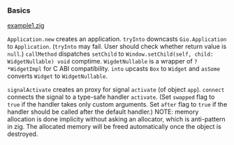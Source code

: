 ### Basics

[example1.zig](../../../example/example1/example1.zig)

`Application.new` creates an application. `tryInto` downcasts `Gio.Application` to `Application`. (`tryInto` may fail. User should check whether return value is `null`.) `callMethod` dispatches `setChild` to `Window.setChild(self, child: WidgetNullable) void` comptime. `WigdetNullable` is a wrapper of `?*WidgetImpl` for C ABI compatibility. `into` upcasts `Box` to `Widget` and `asSome` converts `Widget` to `WidgetNullable`.

`signalActivate` creates an proxy for signal `activate` (of object `app`). `connect` connects the signal to a type-safe handler `activate`. (Set `swapped` flag to `true` if the handler takes only custom arguments. Set `after` flag to `true` if the handler should be called after the default handler.) NOTE: memory allocation is done implicity without asking an allocator, which is anti-pattern in zig. The allocated memory will be freed automatically once the object is destroyed.
